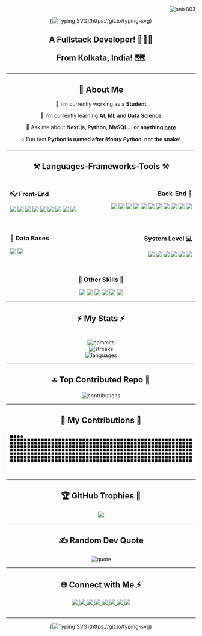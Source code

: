 <!-- p align="right"> <img src="(https://visitcount.itsvg.in/api?id=Anix003&icon=3&color=cyan)(https://visitcount.itsvg.in)" alt="anix003" /> </p -->


<p align="right"> <img src="https://hits.seeyoufarm.com/api/count/incr/badge.svg?url=https://github.com/Anix003&count_bg=%2379C83D&title_bg=%23555555&icon=github.svg&icon_color=%23E7E7E7&title=Profile+Views&edge_flat=false" alt="anix003" /> </p>

<div align="center">

[![Typing SVG](https://readme-typing-svg.demolab.com?font=Cascadia+Code&size=50&pause=1000&color=7DF7A7&center=true&vCenter=true&width=600&lines=Hey+There!%F0%9F%91%8B;I+am+Anish!)](https://git.io/typing-svg)
</div>

<h2 align="center" > A Fullstack Developer! 👩🏻‍💻

 From Kolkata, India! 🗺</h2>

<hr>
 <div align="center">
 <h2 align="center">
  💫 About Me
 </h2>
 
 🔭 I’m currently working as a **Student**
 
 🌱 I’m currently learning **AI, ML and Data Science**

💬 Ask me about **Next.js, Python, MySQL... or anything [here](https://github.com/anix003/anix003/issues)**

⚡ Fun fact **Python is named after _Monty Python_, not the snake!**

 </div>

 <hr/>

 <h2 align="center">⚒️ Languages-Frameworks-Tools ⚒️</h2>

<div align="center" style="display: flex; justify-content: space-between;">

  <div align="left" style="width: 48%; background-color: none; padding: 10px;">
    <h3>👓 Front-End</h3>
    <p>
      <img src="https://skillicons.dev/icons?i=react" width=35/>
    <img src="https://skillicons.dev/icons?i=tailwind" width=35/>
    <img src="https://skillicons.dev/icons?i=bootstrap" width=35/>
    <img src="https://skillicons.dev/icons?i=nextjs" width=35/>
    <img src="https://skillicons.dev/icons?i=vite" width=35/>
    <img src="https://skillicons.dev/icons?i=html" width=35/>
    <img src="https://skillicons.dev/icons?i=css" width=35/>
    <img src="https://skillicons.dev/icons?i=js" width=35/>
    <img src="https://skillicons.dev/icons?i=vue" width=35/>
    <!-- img src="https://skillicons.dev/icons?i=angular" width=35/ -->
    <!-- img src="https://skillicons.dev/icons?i=figma" width=35/ -->
    </p>
  </div>

  <div align="right" style="width: 48%; background-color: none; padding: 10px;">
    <h3> Back-End 📳</h3>
    <p>
      <img src="https://skillicons.dev/icons?i=python" width=35/>
    <img src="https://skillicons.dev/icons?i=nodejs" width=35/>
    <img src="https://skillicons.dev/icons?i=java" width=35/>
    <img src="https://skillicons.dev/icons?i=ts" width=35/>
    <img src="https://skillicons.dev/icons?i=nextjs" width=35/>
    <img src="https://skillicons.dev/icons?i=django" width=35/>
    <img src="https://skillicons.dev/icons?i=flask" width=35/>
    <img src="https://skillicons.dev/icons?i=fastapi" width=35/>
    <!-- img src="https://skillicons.dev/icons?i=php" width=35/ -->
    <img src="https://skillicons.dev/icons?i=cpp" width=35/>
    <img src="https://skillicons.dev/icons?i=expressjs" width=35/>
    <img src="https://skillicons.dev/icons?i=js" width=35/>
    </p>
  </div>
</div>


<div align="center" style="display: flex; justify-content: space-between;">

  <div align="left" style="width: 48%; background-color: none; padding: 10px;">
    <h3>📅 Data Bases</h3>
    <p>
      <img src="https://skillicons.dev/icons?i=mysql" width=35/>
    <!-- img src="https://skillicons.dev/icons?i=mongodb" width=35/ -->
    <img src="https://skillicons.dev/icons?i=sqlite" width=35/>
    <!-- img src="https://skillicons.dev/icons?i=postgresql" width=35/ -->
    <!-- img src="https://skillicons.dev/icons?i=graphql" width=35/ -->
    <!-- img src="https://skillicons.dev/icons?i=redis" width=35/ -->
    </p>
  </div>

  <div align="right" style="width: 48%; background-color: none; padding: 10px;">
    <h3> System Level 💻</h3>
    <p>
    <img src="https://skillicons.dev/icons?i=python" width=35/>
    <img src="https://skillicons.dev/icons?i=nodejs" width=35/>
    <img src="https://skillicons.dev/icons?i=java" width=35/>
    <img src="https://skillicons.dev/icons?i=c" width=35/>
    <!-- img src="https://skillicons.dev/icons?i=go" width=35/ -->
    <!-- img src="https://skillicons.dev/icons?i=net" width=35/ -->
    <img src="https://skillicons.dev/icons?i=cs" width=35/>
    <!-- img src="https://skillicons.dev/icons?i=rust" width=35/>
    <img src="https://skillicons.dev/icons?i=kotlin" width=35/ -->
    <img src="https://skillicons.dev/icons?i=cpp" width=35/>
    </p>
  </div>
 
</div>
  <div align="center">
    <h3>🏹 Other Skills 🔗</h3>
    <p>
      <img src="https://skillicons.dev/icons?i=git" width=35/>
      <!-- img src="https://skillicons.dev/icons?i=github" width=35/ -->
      <img src="https://skillicons.dev/icons?i=vscode" width=35/>
      <img src="https://skillicons.dev/icons?i=sublime" width=35/>
      <!-- img src="https://skillicons.dev/icons?i=atom" width=35/ -->
      <img src="https://skillicons.dev/icons?i=linux" width=35/>
      <img src="https://skillicons.dev/icons?i=kali" width=35/>
      <!-- img src="https://skillicons.dev/icons?i=debian" width=35/ -->
      <img src="https://skillicons.dev/icons?i=bash" width=35/>
      <!-- img src="https://skillicons.dev/icons?i=arch" width=35/ >
      <img src="https://skillicons.dev/icons?i=aws" width=35/>
      <img src="https://skillicons.dev/icons?i=vercel" width=35/>
      <img src="https://skillicons.dev/icons?i=wordpress" width=35/>
      <img src="https://skillicons.dev/icons?i=ps" width=35/>
      <img src="https://skillicons.dev/icons?i=pr" width=35/>
      <img src="https://skillicons.dev/icons?i=gitlab" width=35/>
      <img src="https://skillicons.dev/icons?i=npm" width=35/>
      <img src="https://skillicons.dev/icons?i=powershell" width=35/ -->
    </p>
  </div>
<hr/>

<h2 align="center">⚡ My Stats ⚡</h2>
<br>

<div align='center'>

<div align="center">

  <img src="https://github-readme-stats.vercel.app/api?username=Anix003&theme=react&hide_border=false&include_all_commits=true&count_private=true" alt="commits" />
</div>
<div align="center">

   <img src="https://github-readme-streak-stats.herokuapp.com/?user=Anix003&theme=react&hide_border=false" alt="streaks" />
</div>

  <img src="https://github-readme-stats.vercel.app/api/top-langs/?username=Anix003&theme=react&hide_border=false&include_all_commits=true&count_private=true&layout=compact" alt="languages" />
</div>

</div>
<hr>


<h2 align="center">

🔝 Top Contributed Repo 🎩
</h2>
<div align="center">

<img src="https://github-contributor-stats.vercel.app/api?username=Anix003&limit=5&theme=gotham&combine_all_yearly_contributions=true" alt="contributions" />
</div>

<!-- hr>

<div align="center">
  <h2>🎯 My LeetCode Stats 🧩</h2>
  <img alt="LeetCode Stats" src="https://leetcard.jacoblin.cool/Anix003?ext=heatmap&font=Dancing_Script" />
  
  <br/>
</div -->

<hr>

<div align="center">
  <h2>🐍 My Contributions 🐍</h2>
  <img alt="snake eating my contributions" src="https://raw.githubusercontent.com/anix003/anix003/output/github-contribution-grid-snake.svg" />
  
  <br/>
</div>

<hr/>

<h2 align='center'>

  🏆 GitHub Trophies 🥇
</h2>
<div align="center">

  ![](https://github-profile-trophy.vercel.app/?username=Anix003&theme=radical&no-frame=true&no-bg=true&margin-w=4)
</div>

<hr>


<h2 align="center">

✍️ Random Dev Quote
</h2>
<div align="center">

<img src="https://github.com/Anix003/Anix003/blob/34cb02977ca6777e8b890167e46b106e5f2b44cb/img/quote.svg" alt="quote"/>
</div>

<hr>

<div align="center">
  <h2>
    🌐 Connect with Me ⚡
  <br>
  </h2>

  <div align="center"> 
  <a href="mailto:anishbar2003@gmail.com">
    <img src="https://img.shields.io/badge/Gmail-333333?style=for-the-badge&logo=gmail&logoColor=red" />
  </a>
  <a href="https://linkedin.com/in/anishbar03" target="_blank">
    <img src="https://img.shields.io/badge/LinkedIn-0077B5?style=for-the-badge&logo=linkedin&logoColor=white" target="_blank" />
  </a>
  <a href="https://x.com/@bar_anish" target="_blank">
    <img src="https://img.shields.io/badge/Twitter-000000?style=for-the-badge&logo=x&logoColor=white" target="_blank" />
  </a>
  <a href="https://facebook.com/anish.bar.9" target="_blank">
    <img src="https://img.shields.io/badge/Facebook-0077B5?style=for-the-badge&logo=facebook&logoColor=white" target="_blank" />
  </a>
  <a href="https://medium.com/@anishbar1998" target="_blank">
    <img src="https://img.shields.io/badge/Medium-000000?style=for-the-badge&logo=medium&logoColor=white" target="_blank" />
  </a>
  <a href="https://instagram.com/anishbar2003" target="_blank">
    <img src="https://img.shields.io/badge/Instagram-dd2a7b?style=for-the-badge&logo=instagram&logoColor=white" target="_blank" />
  </a>
  <a href="#" target="_blank">
    <img src="https://img.shields.io/badge/Youtube-rgb(235, 27, 27)?style=for-the-badge&logo=youtube&logoColor=white" target="_blank" />
  </a>
  <a href="#" target="_blank">
     <img src="https://img.shields.io/badge/Portfolio-833AB4?style=for-the-badge&logo=todoist&logoColor=white" target="_blank" />
  </a>
</div>
</div>

<div align="center">
<br>

---

[![Typing SVG](https://readme-typing-svg.demolab.com?font=Cascadia+Code&size=30&pause=1000&color=338DF7&center=true&vCenter=true&multiline=true&width=435&height=200&lines=Thank+You!;For+visiting+My+Profile!)](https://git.io/typing-svg)
</div>



